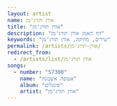 ```yaml
---
layout: artist
name: אורן תורג'מן
title: "אורן תורג'מן"
description: "דף האמן אורן תורג'מן"
keywords: "שירים, מוזיקה, אורן תורג'מן"
permalink: /artists/אורן-תורג'מן/
redirect_from:
  - /artists/list/אורן תורג'מן
songs:
  - number: "57300"
    name: "אעופה אשכונה"
    album: "סינגלים"
    artist: "אורן תורג'מן"
---
```

